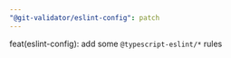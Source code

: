 ```yaml
---
"@git-validator/eslint-config": patch
---
```


feat(eslint-config): add some `@typescript-eslint/*` rules
